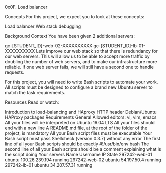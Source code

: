 0x0F. Load balancer

Concepts
For this project, we expect you to look at these concepts:

Load balancer
Web stack debugging

Background Context
You have been given 2 additional servers:

gc-[STUDENT_ID]-web-02-XXXXXXXXXX
gc-[STUDENT_ID]-lb-01-XXXXXXXXXX
Lets improve our web stack so that there is redundancy for our web servers. This will allow us to be able to accept more traffic by doubling the number of web servers, and to make our infrastructure more reliable. If one web server fails, we will still have a second one to handle requests.

For this project, you will need to write Bash scripts to automate your work. All scripts must be designed to configure a brand new Ubuntu server to match the task requirements.

Resources
Read or watch:

Introduction to load-balancing and HAproxy
HTTP header
Debian/Ubuntu HAProxy packages
Requirements
General
Allowed editors: vi, vim, emacs
All your files will be interpreted on Ubuntu 16.04 LTS
All your files should end with a new line
A README.md file, at the root of the folder of the project, is mandatory
All your Bash script files must be executable
Your Bash script must pass Shellcheck (version 0.3.7) without any error
The first line of all your Bash scripts should be exactly #!/usr/bin/env bash
The second line of all your Bash scripts should be a comment explaining what is the script doing
Your servers
Name Username	IP	State
297242-web-01	ubuntu	100.26.239.194	running
297242-web-02	ubuntu	54.197.50.4	running
297242-lb-01	ubuntu	34.207.57.31	running	